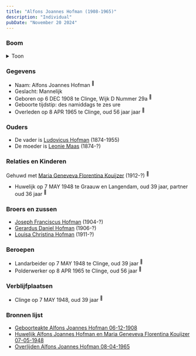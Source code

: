 ```yaml
---
title: "Alfons Joannes Hofman (1908-1965)"
description: "Individual"
pubDate: "November 20 2024"
---
```


### Boom
<details><summary>Toon</summary>

![test](https://www.plantuml.com/plantuml/svg/fPDHRzem483V_IjExSEsXqe98I51Y1OOOUsWhQfsqfxG9Jd0mx6HdO1enN-V2w51qxHrsbjqvxlxV9zpPGhKHPaBPfPShb1Z3WccoxbMfSm6IYWDXKPfR8famHOy8qYvJWKTlYbV5Ll8AKz8cqF85AH95TiLiPEkgK1Zu8K1G5_fZFJZWgTBISPqEZbosUs2ntQCVO3x_IZ33XLdup9JQvwM1hweMOxo3D30jUCqV1VWVEZ5VjotVLzcd4IsWquxmMGxJLHH26ftmNNXzkuRk66h2IEDM6vEZffbASGKPJPDjJ8cKPR7reHmypG6D_9z60WkvsJ1ZZIa92UO89eQ9B0WSN_e3Rq_W3IXT__mRnoNS5bFxhGtb6MMnYOQBUWzZIoXqzXJn8xZX06S2pvV55iIGcqioOvLQxgug4wm2hSEL9Ksy9eAV7OSrnCp9GtSA9GMvjVT1pwyQVkxWm0-3mUljE5nd-zGiDzM59meEA9DK7E44KbQqneXje_KFXWk4Rwgalzu9brpHkzHSttxQ4Uv3VZugN83966CTgpCCFyFKIsOzBxRtitmpLFa_TwJlMcb9V9OnLu7s9L5iV_fJm00)
</details>

### Gegevens
- Naam: Alfons Joannes Hofman <sup><a href="../s00441/" style="text-decoration:none" title="Geboorteakte Alfons Joannes Hofman 06-12-1908">:link:</a></sup>
- Geslacht: Mannelijk
- Geboren op 6 DEC 1908 te Clinge, Wijk D Nummer 29a <sup><a href="../s00441/" style="text-decoration:none" title="Geboorteakte Alfons Joannes Hofman 06-12-1908">:link:</a></sup>
- Geboorte tijdstip: des namiddags te zes ure
- Overleden op 8 APR 1965 te Clinge, oud 56 jaar jaar <sup><a href="../s00447/" style="text-decoration:none" title="Overlijden Alfons Joannes Hofman 08-04-1965">:link:</a></sup>

### Ouders
- De vader is [Ludovicus Hofman](../i00251/) (1874-1955)
- De moeder is [Leonie Maas](../i00256/) (1874-?)

### Relaties en Kinderen

Gehuwd met [Maria Geneveva Florentina Kouijzer](../i00269/) (1912-?) <sup><a href="../s00445/" style="text-decoration:none" title="Huwelijk Alfons Joannes Hofman en Maria Geneveva Florentina Kouijzer 07-05-1948">:link:</a></sup>
- Huwelijk op 7 MAY 1948 te Graauw en Langendam, oud 39 jaar, partner oud 36 jaar <sup><a href="../s00445/" style="text-decoration:none" title="Huwelijk Alfons Joannes Hofman en Maria Geneveva Florentina Kouijzer 07-05-1948">:link:</a></sup>

### Broers en zussen
- [Joseph Franciscus Hofman](../i00263/) (1904-?)
- [Gerardus Daniel Hofman](../i00264/) (1906-?)
- [Louisa Christina Hofman](../i00266/) (1911-?)

### Beroepen
- Landarbeider op 7 MAY 1948 te Clinge, oud 39 jaar <sup><a href="../s00445/" style="text-decoration:none" title="Huwelijk Alfons Joannes Hofman en Maria Geneveva Florentina Kouijzer 07-05-1948">:link:</a></sup>
- Polderwerker op 8 APR 1965 te Clinge, oud 56 jaar <sup><a href="../s00447/" style="text-decoration:none" title="Overlijden Alfons Joannes Hofman 08-04-1965">:link:</a></sup>

### Verblijfplaatsen
- Clinge  op 7 MAY 1948, oud 39 jaar  <sup><a href="../s00445/" style="text-decoration:none" title="Huwelijk Alfons Joannes Hofman en Maria Geneveva Florentina Kouijzer 07-05-1948">:link:</a></sup>

### Bronnen lijst
- [Geboorteakte Alfons Joannes Hofman 06-12-1908](../s00441/)
- [Huwelijk Alfons Joannes Hofman en Maria Geneveva Florentina Kouijzer 07-05-1948](../s00445/)
- [Overlijden Alfons Joannes Hofman 08-04-1965](../s00447/)